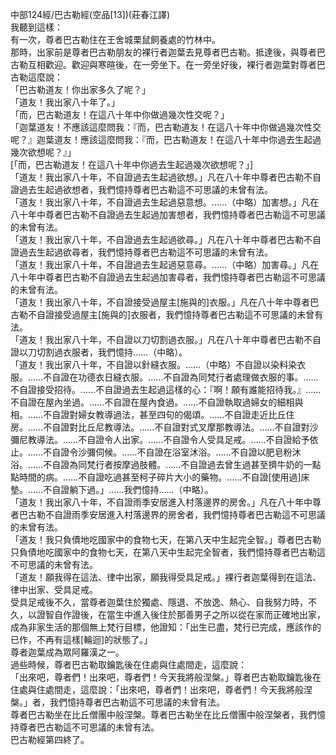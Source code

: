 中部124經/巴古勒經(空品[13])(莊春江譯)  
我聽到這樣：  
有一次，尊者巴古勒住在王舍城栗鼠飼養處的竹林中。  
那時，出家前是尊者巴古勒朋友的裸行者迦葉去見尊者巴古勒。抵達後，與尊者巴古勒互相歡迎。歡迎與寒暄後，在一旁坐下。在一旁坐好後，裸行者迦葉對尊者巴古勒這麼說：  
「巴古勒道友！你出家多久了呢？」  
「道友！我出家八十年了。」  
「而，巴古勒道友！在這八十年中你做過幾次性交呢？」  
「迦葉道友！不應該這麼問我：『而，巴古勒道友！在這八十年中你做過幾次性交呢？』迦葉道友！應該這麼問我：『而，巴古勒道友！在這八十年中你過去生起過幾次欲想呢？』」  
[「而，巴古勒道友！在這八十年中你過去生起過幾次欲想呢？」]  
「道友！我出家八十年，不自證過去生起過欲想。」凡在八十年中尊者巴古勒不自證過去生起過欲想者，我們憶持尊者巴古勒這不可思議的未曾有法。  
「道友！我出家八十年，不自證過去生起過惡意想。……（中略）加害想。」凡在八十年中尊者巴古勒不自證過去生起過加害想者，我們憶持尊者巴古勒這不可思議的未曾有法。  
「道友！我出家八十年，不自證過去生起過欲尋。」凡在八十年中尊者巴古勒不自證過去生起過欲尋者，我們憶持尊者巴古勒這不可思議的未曾有法。  
「道友！我出家八十年，不自證過去生起過惡意尋。……（中略）加害尋。」凡在八十年中尊者巴古勒不自證過去生起過加害尋者，我們憶持尊者巴古勒這不可思議的未曾有法。  
「道友！我出家八十年，不自證接受過屋主[施與的]衣服。」凡在八十年中尊者巴古勒不自證接受過屋主[施與的]衣服者，我們憶持尊者巴古勒這不可思議的未曾有法。  
「道友！我出家八十年，不自證以刀切割過衣服。」凡在八十年中尊者巴古勒不自證以刀切割過衣服者，我們憶持……（中略）。  
「道友！我出家八十年，不自證以針縫衣服。……（中略）不自證以染料染衣服。……不自證在功德衣日縫衣服。……不自證為同梵行者處理做衣服的事。……不自證接受招待。……不自證過去生起過這樣的心：『啊！願有誰能招待我。』……不自證在屋內坐過。……不自證在屋內食過。……不自證執取過婦女的細相與相。……不自證對婦女教導過法，甚至四句的偈頌。……不自證走近比丘住房。……不自證對比丘尼教導法。……不自證對式叉摩那教導法。……不自證對沙彌尼教導法。……不自證令人出家。……不自證令人受具足戒。……不自證給予依止。……不自證令沙彌伺候。……不自證在浴室沐浴。……不自證以肥皂粉沐浴。……不自證為同梵行者按摩過肢體。……不自證過去曾生過甚至擠牛奶的一點點時間的病。……不自證吃過甚至柯子碎片大小的藥物。……不自證[使用過]床墊。……不自證躺下過。」……我們憶持……（中略）。  
「道友！我出家八十年，不自證雨季安居進入村落邊界的房舍。」凡在八十年中尊者巴古勒不自證雨季安居進入村落邊界的房舍者，我們憶持尊者巴古勒這不可思議的未曾有法。  
「道友！我只負債地吃國家中的食物七天，在第八天中生起完全智。」尊者巴古勒只負債地吃國家中的食物七天，在第八天中生起完全智者，我們憶持尊者巴古勒這不可思議的未曾有法。  
「道友！願我得在這法、律中出家，願我得受具足戒。」裸行者迦葉得到在這法、律中出家、受具足戒。  
受具足戒後不久，當尊者迦葉住於獨處、隱退、不放逸、熱心、自我努力時，不久，以證智自作證後，在當生中進入後住於那善男子之所以從在家而正確地出家，成為非家生活的那個無上梵行目標，他證知：「出生已盡，梵行已完成，應該作的已作，不再有這樣[輪迴]的狀態了。」  
尊者迦葉成為眾阿羅漢之一。  
過些時候，尊者巴古勒取鑰匙後在住處與住處間走，這麼說：  
「出來吧，尊者們！出來吧，尊者們！今天我將般涅槃。」尊者巴古勒取鑰匙後在住處與住處間走，這麼說：「出來吧，尊者們！出來吧，尊者們！今天我將般涅槃。」者，我們憶持尊者巴古勒這不可思議的未曾有法。  
尊者巴古勒坐在比丘僧團中般涅槃。尊者巴古勒坐在比丘僧團中般涅槃者，我們憶持尊者巴古勒這不可思議的未曾有法。  
巴古勒經第四終了。  
  
  
